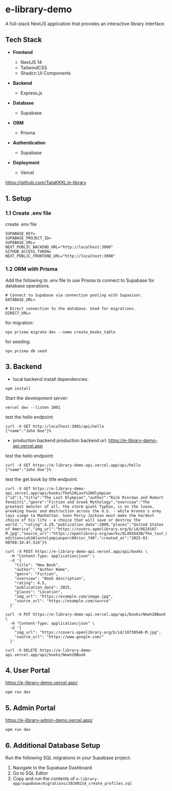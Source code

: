 # e-library-demo

A full-stack NextJS application that provides an interactive library interface.

## Tech Stack

- **Frontend**
  - NextJS 14
  - TailwindCSS
  - Shadcn UI Components

- **Backend**
  - Express.js

- **Database**
  - Supabase

- **ORM**
  - Prisma

- **Authentication**
  - Supabase

- **Deployment**
  - Vercel

https://github.com/TataKKKL/e-library

## 1. Setup

### 1.1 Create .env file

create .env file
```
SUPABASE_KEY=
SUPABASE_PROJECT_ID=
SUPABASE_URL=
NEXT_PUBLIC_BACKEND_URL="http://localhost:3000"
GITHUB_ACCESS_TOKEN=
NEXT_PUBLIC_FRONTEND_URL="http://localhost:3000"
```
### 1.2 ORM with Prisma
Add the following to .env file to use Prisma to connect to Supabase for database operations.
```
# Connect to Supabase via connection pooling with Supavisor.
DATABASE_URL=

# Direct connection to the database. Used for migrations.
DIRECT_URL=
```
for migration:
```
npx prisma migrate dev --name create_books_table
```
for seeding:
```
npx prisma db seed
```

## 3. Backend
* local backend
install dependencies:
```
npm install
```
Start the development server:
```
vercel dev --listen 3001
```
test the hello endpoint:
```
curl -X GET http://localhost:3001/api/hello
{"name":"John Doe"}%
```
* production backend
production backend url: https://e-library-demo-api.vercel.app

test the hello endpoint:
```
curl -X GET https://e-library-demo-api.vercel.app/api/hello
{"name":"John Doe"}%
```
test the get book by title endpoint:
```
curl -X GET https://e-library-demo-api.vercel.app/api/books/The%20Last%20Olympian 
{"id":1,"title":"The Last Olympian","author":"Rick Riordan and Robert Venditti","genre":"Fiction and Greek Mythology","overview":"The greatest monster of all, the storm giant Typhon, is on the loose, wreaking havoc and destruction across the U.S. - while Kronos's army lays siege to Manhattan. Soon Percy Jackson must make the hardest choice of his life - a choice that will save or destroy the world.","rating":4.29,"publication_date":2009,"places":"United States of America","img_url":"https://covers.openlibrary.org/b/id/6624107-M.jpg","source_url":"https://openlibrary.org/works/OL492642W/The_last_Olympian?edition=ia%3Alastolympianperc00rior_740","created_at":"2025-02-08T08:34:47.514"}%
```

```
curl -X POST https://e-library-demo-api.vercel.app/api/books \
  -H "Content-Type: application/json" \
  -d '{
    "title": "New Book",
    "author": "Author Name",
    "genre": "Fiction",
    "overview": "Book description",
    "rating": 4.5,
    "publication_date": 2025,
    "places": "Location",
    "img_url": "https://example.com/image.jpg",
    "source_url": "https://example.com/source"
  }'

curl -X PUT https://e-library-demo-api.vercel.app/api/books/New%20Book \
  -H "Content-Type: application/json" \
  -d '{
    "img_url": "https://covers.openlibrary.org/b/id/10730548-M.jpg",
    "source_url": "https://www.google.com/"
  }'

curl -X DELETE https://e-library-demo-api.vercel.app/api/books/New%20Book
```

## 4. User Portal
https://e-library-demo.vercel.app/

```
npm run dev
```

## 5. Admin Portal
https://e-library-admin-demo.vercel.app/

```
npm run dev
```

## 6. Additional Database Setup

Run the following SQL migrations in your Supabase project:

1. Navigate to the Supabase Dashboard
2. Go to SQL Editor
3. Copy and run the contents of `e-library-app/supabase/migrations/20240214_create_profiles.sql`